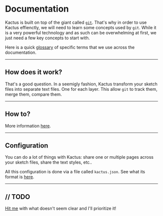 # Documentation

Kactus is built on top of the giant called [`git`](https://git-scm.com). That's why in order to use Kactus effienctly, we will need to learn some concepts used by `git`. While it is a very powerful technology and as such can be overwhelming at first, we just need a few key concepts to start with.

Here is a quick [glossary](/help/glossary) of specific terms that we use across the documentation.

---

## How does it work?

That's a good question. In a seemigly fashion, Kactus transform your sketch files into separate text files. One for each layer. This allow `git` to track them, merge them, compare them.

---

## How to?

More information [here](/help/how-to).

---

## Configuration

You can do a lot of things with Kactus: share one or multiple pages across your sketch files, share the text styles, etc..

All this configuration is done via a file called `kactus.json`. See what its format is [here](/help/kactus-dot-json).

---

## // TODO

[Hit me](/contact) with what doesn't seem clear and I'll prioritize it!
